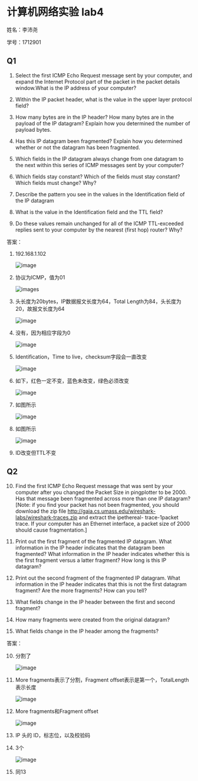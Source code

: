 # 计算机网络实验 lab4

姓名：李沛尧

学号：1712901

## Q1

1. Select the first ICMP Echo Request message sent by your computer, and expand the Internet Protocol part of the packet in the packet details window.What is the IP address of your computer?

2. Within the IP packet header, what is the value in the upper layer protocol field?

3. How many bytes are in the IP header? How many bytes are in the payload of the IP datagram? Explain how you determined the number of payload bytes.

4. Has this IP datagram been fragmented? Explain how you determined whether or not the datagram has been fragmented.

5. Which fields in the IP datagram always change from one datagram to the next within this series of ICMP messages sent by your computer?

6. Which fields stay constant? Which of the fields must stay constant? Which fields must change? Why?

7. Describe the pattern you see in the values in the Identification field of the IP datagram

8. What is the value in the Identification field and the TTL field?

9. Do these values remain unchanged for all of the ICMP TTL-exceeded replies sent to your computer by the nearest (first hop) router? Why?

答案：

1. 192.168.1.102

    ![image](./images/Q1-1.jpg)

2. 协议为ICMP，值为01

    ![images](./images/Q2-1.jpg)

3. 头长度为20bytes，IP数据报文长度为64，Total Length为84，头长度为20，故报文长度为64

    ![image](./images/Q3-1.jpg)

4. 没有，因为相应字段为0

    ![image](./images/Q4-1.jpg)

5. Identification，Time to live，checksum字段会一直改变

    ![image](./images/Q5-1.jpg)

6. 如下，红色一定不变，蓝色未改变，绿色必须改变

    ![image](./images/Q6-1.jpg)

7. 如图所示

    ![image](./images/Q7-1.jpg)

8. 如图所示

    ![image](./images/Q8-1.jpg)

9. ID改变但TTL不变

## Q2

10. Find the first ICMP Echo Request message that was sent by your computer after you changed the Packet Size in pingplotter to be 2000. Has that message been fragmented across more than one IP datagram? [Note: if you find your packet has not been fragmented, you should download the zip file http://gaia.cs.umass.edu/wireshark-labs/wireshark-traces.zip and extract the ipethereal- trace-1packet trace. If your computer has an Ethernet interface, a packet size of 2000 should cause fragmentation.]

11. Print out the first fragment of the fragmented IP datagram. What information in the IP header indicates that the datagram been fragmented? What information in the IP header indicates whether this is the first fragment versus a latter fragment? How long is this IP datagram?

12. Print out the second fragment of the fragmented IP datagram. What information in the IP header indicates that this is not the first datagram fragment? Are the more fragments? How can you tell?

13. What fields change in the IP header between the first and second fragment?

14. How many fragments were created from the original datagram?

15. What fields change in the IP header among the fragments?

答案：

10. 分割了

    ![image](./images/Q10-1.jpg)

11. More fragments表示了分割，Fragment offset表示是第一个，TotalLength表示长度

    ![image](./images/Q11-1.jpg)

12. More fragments和Fragment offset

    ![image](./images/Q12-1.jpg)

13. IP 头的 ID，标志位，以及校验码

14. 3个

    ![image](./images/Q14-1.jpg)

15. 同13
